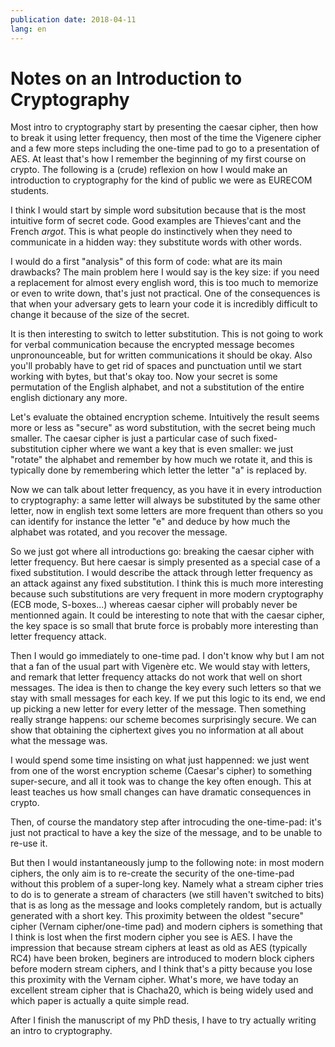 ```yaml
---
publication date: 2018-04-11
lang: en
---
```


# Notes on an Introduction to Cryptography

Most intro to cryptography start by presenting the caesar cipher, then how to break it using letter frequency, then most of the time the Vigenere cipher and a few more steps including the one-time pad
to go to a presentation of AES.
At least that's how I remember the beginning of my first course on crypto.
The following is a (crude) reflexion on how I would make an introduction to cryptography for the kind of public we were as EURECOM students.

I think I would start by simple word subsitution
because that is the most intuitive form of secret code.
Good examples are Thieves'cant and the French *argot*.
This is what people do instinctively when they need to communicate in a hidden way:
they substitute words with other words.

I would do a first "analysis" of this form of code: what are its main drawbacks?
The main problem here I would say is the key size:
if you need a replacement for almost every english word,
this is too much to memorize or even to write down,
that's just not practical.
One of the consequences is that when your adversary gets to learn your code
it is incredibly difficult to change it because of the size of the secret.

It is then interesting to switch to letter substitution.
This is not going to work for verbal communication
because the encrypted message becomes unpronounceable,
but for written communications it should be okay.
Also you'll probably have to get rid of spaces and punctuation
until we start working with bytes, but that's okay too.
Now your secret is some permutation of the English alphabet,
and not a substitution of the entire english dictionary any more.

Let's evaluate the obtained encryption scheme.
Intuitively the result seems more or less as "secure" as word substitution,
with the secret being much smaller.
The caesar cipher is just a particular case of such fixed-substitution cipher
where we want a key that is even smaller:
we just "rotate" the alphabet and remember by how much we rotate it,
and this is typically done by remembering which letter the letter "a" is replaced by.

Now we can talk about letter frequency,
as you have it in every introduction to cryptography:
a same letter will always be substituted by the same other letter,
now in english text some letters are more frequent than others
so you can identify for instance the letter "e"
and deduce by how much the alphabet was rotated, and you recover the message.

So we just got where all introductions go:
breaking the caesar cipher with letter frequency.
But here caesar is simply presented as a special case of a fixed substitution.
I would describe the attack through letter frequency as an attack against any fixed substitution.
I think this is much more interesting because such substitutions
are very frequent in more modern cryptography (ECB mode, S-boxes...)
whereas caesar cipher will probably never be mentionned again.
It could be interesting to note that with the caesar cipher,
the key space is so small that
brute force is probably more interesting than letter frequency attack.

Then I would go immediately to one-time pad.
I don't know why but I am not that a fan of the usual part with Vigenère etc.
We would stay with letters,
and remark that letter frequency attacks
do not work that well on short messages.
The idea is then to change the key every such letters
so that we stay with small messages for each key.
If we put this logic to its end,
we end up picking a new letter for every letter of the message.
Then something really strange happens:
our scheme becomes surprisingly secure.
We can show that
obtaining the ciphertext gives you no information at all about what the message was.

I would spend some time insisting on what just happenned:
we just went from one of the worst encryption scheme (Caesar's cipher)
to something super-secure, and all it took was to change the key often enough.
This at least teaches us how small changes can have dramatic consequences in crypto.

Then, of course the mandatory step after introcuding the one-time-pad:
it's just not practical to have a key the size of the message,
and to be unable to re-use it.

But then I would instantaneously jump to the following note:
in most modern ciphers,
the only aim is to re-create the security of the one-time-pad
without this problem of a super-long key.
Namely what a stream cipher tries to do is to generate a stream of characters
(we still haven't switched to bits)
that is as long as the message and looks completely random,
but is actually generated with a short key.
This proximity between the oldest "secure" cipher (Vernam cipher/one-time pad)
and modern ciphers
is something that I think is lost when the first modern cipher you see is AES.
I have the impression that because stream ciphers at least as old as AES (typically RC4)
have been broken,
beginers are introduced to modern block ciphers before modern stream ciphers,
and I think that's a pitty because you lose this proximity with the Vernam cipher.
What's more, we have today an excellent stream cipher that is Chacha20,
which is being widely used and which paper is actually a quite simple read.

After I finish the manuscript of my PhD thesis, I have to try actually writing an intro to cryptography.
